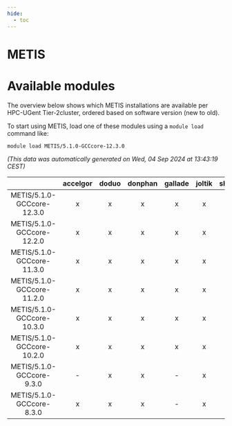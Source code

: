 ```yaml
---
hide:
  - toc
---
```


METIS
=====

# Available modules


The overview below shows which METIS installations are available per HPC-UGent Tier-2cluster, ordered based on software version (new to old).

To start using METIS, load one of these modules using a `module load` command like:

```shell
module load METIS/5.1.0-GCCcore-12.3.0
```

*(This data was automatically generated on Wed, 04 Sep 2024 at 13:43:19 CEST)*  

| |accelgor|doduo|donphan|gallade|joltik|shinx|skitty|
| :---: | :---: | :---: | :---: | :---: | :---: | :---: | :---: |
|METIS/5.1.0-GCCcore-12.3.0|x|x|x|x|x|x|x|
|METIS/5.1.0-GCCcore-12.2.0|x|x|x|x|x|-|x|
|METIS/5.1.0-GCCcore-11.3.0|x|x|x|x|x|-|x|
|METIS/5.1.0-GCCcore-11.2.0|x|x|x|x|x|-|x|
|METIS/5.1.0-GCCcore-10.3.0|x|x|x|x|x|-|x|
|METIS/5.1.0-GCCcore-10.2.0|x|x|x|x|x|-|x|
|METIS/5.1.0-GCCcore-9.3.0|-|x|x|-|x|-|x|
|METIS/5.1.0-GCCcore-8.3.0|x|x|x|-|x|-|x|
